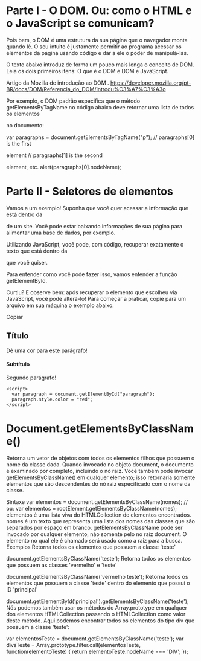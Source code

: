 # Parte I - O DOM. Ou: como o HTML e o JavaScript se comunicam?

Pois bem, o DOM é uma estrutura da sua página que o navegador monta quando lê. O seu intuito é justamente permitir ao programa acessar os elementos da página usando código e dar a ele o poder de manipulá-las.

O texto abaixo introduz de forma um pouco mais longa o conceito de DOM. Leia os dois primeiros itens: O que é o DOM e DOM e JavaScript.

Artigo da Mozilla de introdução ao DOM .
https://developer.mozilla.org/pt-BR/docs/DOM/Referencia_do_DOM/Introdu%C3%A7%C3%A3o

Por exemplo, o DOM padrão especifica que o método getElementsByTagName no código abaixo deve retornar uma lista de todos os elementos <p> no documento:

var paragraphs = document.getElementsByTagName("p");
// paragraphs[0] is the first <p> element
// paragraphs[1] is the second <p> element, etc.
alert(paragraphs[0].nodeName);

# Parte II - Seletores de elementos
Vamos a um exemplo! Suponha que você quer acessar a informação que está dentro da <div> de um site. Você pode estar baixando informações de sua página para alimentar uma base de dados, por exemplo.

Utilizando JavaScript, você pode, com código, recuperar exatamente o texto que está dentro da <div> que você quiser.

Para entender como você pode fazer isso, vamos entender a função getElementById.

Curtiu? E observe bem: após recuperar o elemento que escolheu via JavaScript, você pode alterá-lo! Para começar a praticar, copie para um arquivo em sua máquina o exemplo abaixo.

Copiar
<!DOCTYPE html>
<html>
  <body>
    <h2 id="page-title">Título</h2>
    <p id="paragraph">Dê uma cor para este parágrafo!</p>
    <h4 id="subtitle">Subtítulo</h4>
    <p id="second-paragraph">Segundo parágrafo!</p>

    <script>
      var paragraph = document.getElementById("paragraph");
      paragraph.style.color = "red";
    </script>
  </body>
</html>



# Document.getElementsByClassName()


Retorna um vetor de objetos com todos os elementos filhos que possuem o nome da classe dada.  Quando invocado no objeto document, o documento é examinado por completo, incluindo o nó raiz. Você também pode invocar getElementsByClassName() em qualquer elemento; isso retornaria somente elementos que são descendentes do nó raiz especificado com o nome da classe.

Sintaxe
var elementos = document.getElementsByClassName(nomes); // ou:
var elementos = rootElement.getElementsByClassName(nomes);
elementos é uma lista viva do HTMLCollection de elementos encontrados.
nomes é um texto que representa uma lista dos nomes das classes que são separados por espaço em branco.
getElementsByClassName pode ser invocado por qualquer elemento, não somente pelo nó raiz document. O elemento no qual ele é chamado será usado como a raiz para a busca.
Exemplos
Retorna todos os elementos que possuem a classe 'teste'

document.getElementsByClassName('teste');
Retorna todos os elementos que possuem as classes 'vermelho' e 'teste'

document.getElementsByClassName('vermelho teste');
Retorna todos os elementos que possuem a classe 'teste' dentro do elemento que possui o ID 'principal'

document.getElementById('principal').getElementsByClassName('teste');
Nós podemos também usar os métodos do Array.prototype em qualquer dos elementos HTMLCollection passando o HTMLCollection como valor deste método. Aqui podemos encontrar todos os elementos do tipo div que possuem a classe 'teste':

var elementosTeste = document.getElementsByClassName('teste');
var divsTeste = Array.prototype.filter.call(elementosTeste, function(elementoTeste) {
    return elementoTeste.nodeName === 'DIV';
});